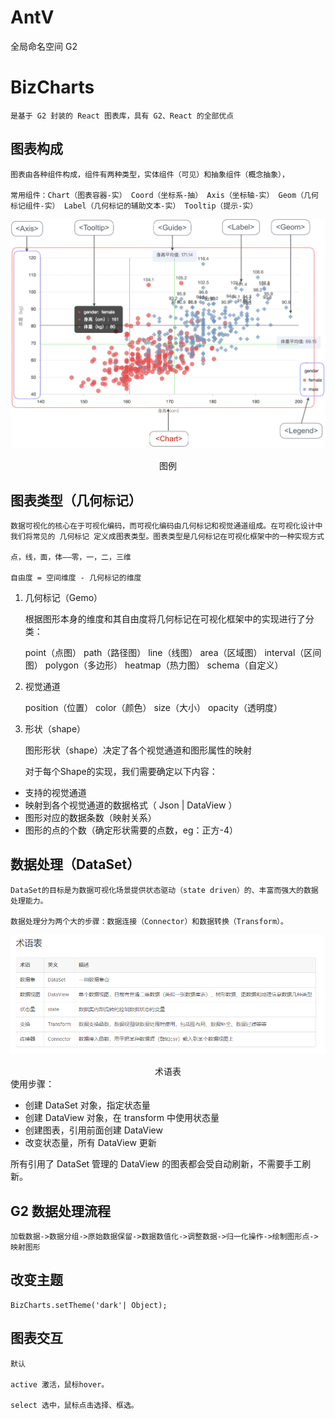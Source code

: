 # AntV 
全局命名空间 G2
# BizCharts
    是基于 G2 封装的 React 图表库，具有 G2、React 的全部优点

## 图表构成

    图表由各种组件构成，组件有两种类型，实体组件（可见）和抽象组件（概念抽象），
    
    常用组件：Chart（图表容器-实） Coord（坐标系-抽） Axis（坐标轴-实） Geom（几何标记组件-实） Label（几何标记的辅助文本-实） Tooltip（提示-实）
    
![图例](./legend/tableEx.png)
<center>图例</center>

## 图表类型（几何标记）

    数据可视化的核心在于可视化编码，而可视化编码由几何标记和视觉通道组成。在可视化设计中我们将常见的 几何标记 定义成图表类型。图表类型是几何标记在可视化框架中的一种实现方式

    点，线，面，体——零，一，二，三维

    自由度 = 空间维度 - 几何标记的维度

1. 几何标记（Gemo）

    根据图形本身的维度和其自由度将几何标记在可视化框架中的实现进行了分类：

    point（点图） path（路径图） line（线图） area（区域图） interval（区间图） polygon（多边形） heatmap（热力图） schema（自定义）

2. 视觉通道

    position（位置） color（颜色） size（大小） opacity（透明度）

3. 形状（shape）

    图形形状（shape）决定了各个视觉通道和图形属性的映射

    对于每个Shape的实现，我们需要确定以下内容：

- 支持的视觉通道
- 映射到各个视觉通道的数据格式（ Json | DataView ）
- 图形对应的数据条数（映射关系）
- 图形的点的个数（确定形状需要的点数，eg：正方-4）

## 数据处理（DataSet）

    DataSet的目标是为数据可视化场景提供状态驱动（state driven）的、丰富而强大的数据处理能力。

    数据处理分为两个大的步骤：数据连接（Connector）和数据转换（Transform）。
    
![dataSet](./legend/dataSet.png)
<center>术语表</center>
使用步骤：

- 创建 DataSet 对象，指定状态量 
- 创建 DataView 对象，在 transform 中使用状态量
- 创建图表，引用前面创建 DataView 
- 改变状态量，所有 DataView 更新

所有引用了 DataSet 管理的 DataView 的图表都会受自动刷新，不需要手工刷新。

## G2 数据处理流程

    加载数据->数据分组->原始数据保留->数据数值化->调整数据->归一化操作->绘制图形点->映射图形

## 改变主题

    BizCharts.setTheme('dark'| Object); 

## 图表交互

    默认

    active 激活，鼠标hover。

    select 选中，鼠标点击选择、框选。
